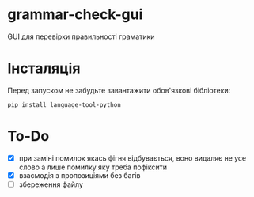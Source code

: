 # grammar-check-gui

GUI для перевірки правильності граматики

# Інсталяція

Перед запуском не забудьте завантажити обов'язкові бібліотеки:

```
pip install language-tool-python
```

# To-Do

- [x] при заміні помилок якась фігня відбувається, воно видаляє не усе слово а лише помилку яку треба пофіксити
- [x] взаємодія з пропозиціями без багів
- [ ] збереження файлу